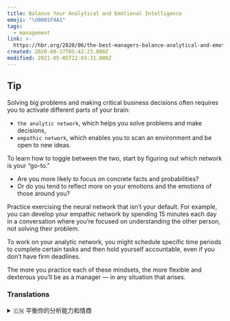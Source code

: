 ```yaml
---
title: Balance Your Analytical and Emotional Intelligence
emoji: "\U0001F4A1"
tags:
  - management
link: >-
  https://hbr.org/2020/06/the-best-managers-balance-analytical-and-emotional-intelligence?utm_medium=email&utm_source=newsletter_daily&utm_campaign=mtod_notactsubs
created: 2020-08-27T05:42:23.000Z
modified: 2021-05-05T22:03:31.000Z
---
```


## Tip

Solving big problems and making critical business decisions often requires you to activate different parts of your brain:

- `the analytic network`, which helps you solve problems and make decisions,
- `empathic network`, which enables you to scan an environment and be open to new ideas.

To learn how to toggle between the two, start by figuring out which network is your “go-to.”

- Are you more likely to focus on concrete facts and probabilities?
- Or do you tend to reflect more on your emotions and the emotions of those around you?

Practice exercising the neural network that isn’t your default. For example, you can develop your empathic network by spending 15 minutes each day in a conversation where you’re focused on understanding the other person, not solving their problem.

To work on your analytic network, you might schedule specific time periods to complete certain tasks and then hold yourself accountable, even if you don’t have firm deadlines.

The more you practice each of these mindsets, the more flexible and dexterous you’ll be as a manager — in any situation that arises.

### Translations

<details>
   <summary>🇨🇳 平衡你的分析能力和情商</summary>

处理重大问题和作出重要的业务决策通常需要你激活大脑的不同部分: 分析网络，它能帮助你处理问题和作出决定; 同理心网络，它使你能够审视环境，并对新的想法敞开胸怀。

为了学会如何在两者之间切换，首先要弄清楚哪个网络是你的“首选”。你是否更关注具体的事实和可能性? 还是你对自己和周围人的情绪有更多的反思?

实践应用并非你默认的神经网络。例如，你可以通过每天花 15 分钟的谈话来发展你的共情网络，你可以专注于理解对方，而不用解决他们的问题。要想在你的分析网络中工作，你可以设定一个特定的时间周期，并让自己对此负责，即使你并没有明确的截止日期。

无论如何，你练习这些思维方式的次数越多，作为一名管理者，你就会变得更灵活、更熟练。

</details>
